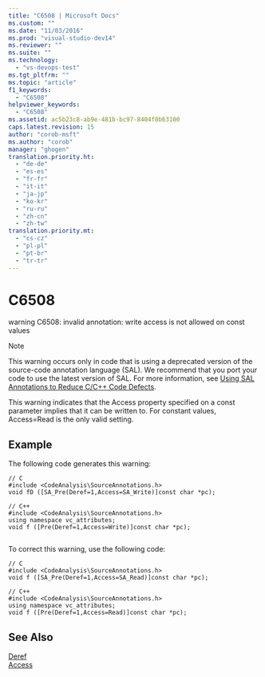 ```yaml
---
title: "C6508 | Microsoft Docs"
ms.custom: ""
ms.date: "11/03/2016"
ms.prod: "visual-studio-dev14"
ms.reviewer: ""
ms.suite: ""
ms.technology: 
  - "vs-devops-test"
ms.tgt_pltfrm: ""
ms.topic: "article"
f1_keywords: 
  - "C6508"
helpviewer_keywords: 
  - "C6508"
ms.assetid: ac5b23c8-ab9e-481b-bc97-8404f0b63100
caps.latest.revision: 15
author: "corob-msft"
ms.author: "corob"
manager: "ghogen"
translation.priority.ht: 
  - "de-de"
  - "es-es"
  - "fr-fr"
  - "it-it"
  - "ja-jp"
  - "ko-kr"
  - "ru-ru"
  - "zh-cn"
  - "zh-tw"
translation.priority.mt: 
  - "cs-cz"
  - "pl-pl"
  - "pt-br"
  - "tr-tr"
---
```

# C6508
warning C6508: invalid annotation: write access is not allowed on const values  
  
> [!NOTE]
>  This warning occurs only in code that is using a deprecated version of the source-code annotation language (SAL). We recommend that you port your code to use the latest version of SAL. For more information, see [Using SAL Annotations to Reduce C/C++ Code Defects](../code-quality/using-sal-annotations-to-reduce-c-cpp-code-defects.md).  
  
 This warning indicates that the Access property specified on a const parameter implies that it can be written to. For constant values, Access=Read is the only valid setting.  
  
## Example  
 The following code generates this warning:  
  
```  
// C  
#include <CodeAnalysis\SourceAnnotations.h>  
void fD ([SA_Pre(Deref=1,Access=SA_Write)]const char *pc);   
  
// C++  
#include <CodeAnalysis\SourceAnnotations.h>  
using namespace vc_attributes;  
void f ([Pre(Deref=1,Access=Write)]const char *pc);  
  
```  
  
 To correct this warning, use the following code:  
  
```  
// C  
#include <CodeAnalysis\SourceAnnotations.h>  
void f ([SA_Pre(Deref=1,Access=SA_Read)]const char *pc);   
  
// C++  
#include <CodeAnalysis\SourceAnnotations.h>  
using namespace vc_attributes;  
void f ([Pre(Deref=1,Access=Read)]const char *pc);  
```  
  
## See Also  
 [Deref](http://msdn.microsoft.com/en-us/c2855c4e-dcc7-40ba-a6fe-ebca9d555a9c)   
 [Access](http://msdn.microsoft.com/en-us/89d372a5-3f5c-41fb-baf3-89f58e00e288)